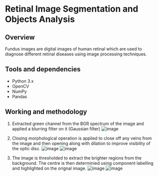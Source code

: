 # Retinal Image Segmentation and Objects Analysis
## Overview
Fundus images are digital images of human retinal which are used to diagnose different retinal diseases using image processing techniques. 

## Tools and dependencies
- Python 3.x
- OpenCV
- NumPy
- Pandas

## Working and methodology

1. Extracted green channel from the BGR spectrum of the image and applied a blurring filter on it (Gaussian filter)
![image](https://github.com/abdullah-ihsan/Extraction-of-Optic-Disc-from-Fundus-Image/assets/65601738/1f344c46-ba68-4ce1-8d95-3a61f2f22f7d)

2. Closing morphological operation is applied to close off any veins from the image and then opening along with dilation to improve visibility of the optic disc.
![image](https://github.com/abdullah-ihsan/Extraction-of-Optic-Disc-from-Fundus-Image/assets/65601738/931a7f08-acff-40b2-b746-c7b21f6f0bd2)
![image](https://github.com/abdullah-ihsan/Extraction-of-Optic-Disc-from-Fundus-Image/assets/65601738/4c525cf1-2b0b-40f4-be70-550c73067965)

4. The image is thresholded to extract the brighter regions from the background. The centre is then determinied using component labelling and highlighted on the orignal image.
![image](https://github.com/abdullah-ihsan/Extraction-of-Optic-Disc-from-Fundus-Image/assets/65601738/81dd371a-5991-4264-a0df-3d61764bcb2e)
![image](https://github.com/abdullah-ihsan/Extraction-of-Optic-Disc-from-Fundus-Image/assets/65601738/c11293fd-349d-4ed2-aac5-d59870a1b93c)
 
